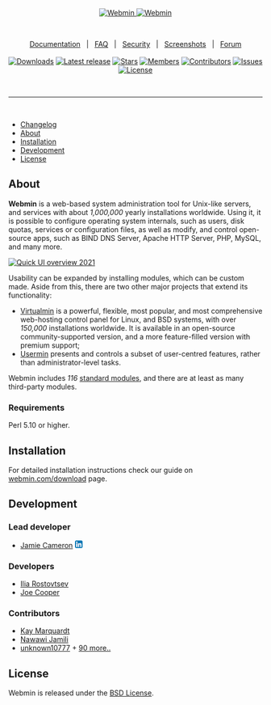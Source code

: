 &nbsp;
<p align="center">
  <a href="https://webmin.com/#gh-light-mode-only" target="_blank">
    <img src="https://user-images.githubusercontent.com/4426533/218193583-71494a10-12f7-4049-9b6e-a97173200344.png" alt="Webmin" width="320px">
  </a>
  <a href="https://webmin.com/#gh-dark-mode-only" target="_blank">
    <img src="https://user-images.githubusercontent.com/4426533/218194326-e5b619bf-827d-4a69-b3dd-c8b4ef9c1534.png" alt="Webmin" width="320px">
  </a>
</p>
&nbsp;

<p align="center">
    <a href="https://webmin.com/docs/" target="_blank">Documentation</a> &nbsp;&nbsp;|&nbsp;&nbsp;
    <a href="https://webmin.com/faq/" target="_blank">FAQ</a> &nbsp;&nbsp;|&nbsp;&nbsp;
    <a href="https://webmin.com/security/" target="_blank">Security</a> &nbsp;&nbsp;|&nbsp;&nbsp;
    <a href="https://webmin.com/screenshots/" target="_blank">Screenshots</a>&nbsp;&nbsp;&nbsp;|&nbsp;&nbsp;
    <a href="https://forum.virtualmin.com/c/webmin/12" target="_blank">Forum</a>
    <br><br>
    <a href="https://webmin.com/"><img src="https://img.shields.io/badge/downloads-25M+-brightgreen.svg" alt="Downloads"></a>
    <a href="https://github.com/webmin/webmin/releases/"><img src="https://img.shields.io/github/release/webmin/webmin" alt="Latest release"></a>
    <a href="https://github.com/webmin/webmin/stargazers"><img src="https://img.shields.io/github/stars/webmin/webmin" alt="Stars"></a>
    <a href="https://github.com/webmin/webmin/network/members"><img src="https://img.shields.io/github/forks/webmin/webmin" alt="Members"></a>
    <a href="https://github.com/webmin/webmin/contributors/"><img src="https://img.shields.io/github/contributors/webmin/webmin" alt="Contributors"></a>
    <a href="https://github.com/webmin/webmin/issues/"><img src="https://img.shields.io/github/issues-raw/webmin/webmin" alt="Issues"></a>
    <a href="https://github.com/webmin/webmin/blob/master/LICENCE"><img src="https://img.shields.io/github/license/webmin/webmin" alt="License"></a>
</p>
&nbsp;

---
&nbsp;

* [Changelog](https://github.com/webmin/webmin/blob/master/CHANGELOG.md)
* [About](#about)
* [Installation](#installation)
* [Development](#development)
* [License](#license)

## About

**Webmin** is a web-based system administration tool for Unix-like servers, and services with about _1,000,000_ yearly installations worldwide. Using it, it is possible to configure operating system internals, such as users, disk quotas, services or configuration files, as well as modify, and control open-source apps, such as BIND DNS Server, Apache HTTP Server, PHP, MySQL, and many more.

[![Quick UI overview 2021](https://user-images.githubusercontent.com/4426533/114315375-61a1c480-9b07-11eb-9aaf-4aa949a39ab7.png)](https://www.youtube.com/watch?v=daYG6O4AsEw)

Usability can be expanded by installing modules, which can be custom made. Aside from this, there are two other major projects that extend its functionality:

* [Virtualmin](https://www.virtualmin.com) is a powerful, flexible, most popular, and most comprehensive web-hosting control panel for Linux, and BSD systems, with over _150,000_ installations worldwide. It is available in an open-source community-supported version, and a more feature-filled version with premium support;
* [Usermin](https://github.com/webmin/usermin) presents and controls a subset of user-centred features, rather than administrator-level tasks.

Webmin includes _116_ [standard modules](https://doxfer.webmin.com/Webmin/Webmin_Modules), and there are at least as many third-party modules.


### Requirements
Perl 5.10 or higher.

## Installation
For detailed installation instructions check our guide on [webmin.com/download](https://webmin.com/download) page.

## Development

### Lead developer

* [Jamie Cameron](https://www.webmin.com/about.html) [![](https://github.com/webmin-devel/webmin/blob/master/media/linkedin-15x15.png?raw=true)](https://www.linkedin.com/in/jamiecameron2)

### Developers
* [Ilia Rostovtsev](https://github.com/iliajie)
* [Joe Cooper](https://github.com/swelljoe)

### Contributors
* [Kay Marquardt](https://github.com/gnadelwartz)
* [Nawawi Jamili](https://github.com/nawawi)
* [unknown10777](https://github.com/unknown10777) + [90 more..](https://github.com/webmin/webmin/graphs/contributors)

## License

Webmin is released under the [BSD License](https://github.com/webmin/webmin/blob/master/LICENCE).
